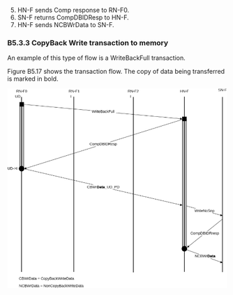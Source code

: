 5. HN-F sends Comp response to RN-F0.
6. SN-F returns CompDBIDResp to HN-F.
7. HN-F sends NCBWrData to SN-F.

### B5.3.3 CopyBack Write transaction to memory

An example of this type of flow is a WriteBackFull transaction.

Figure B5.17 shows the transaction flow. The copy of data being transferred is marked in bold.

![Image](page_287/image_000000_e6a28eb236f74f1e78eda6233a6ab6a8070bb3f9b9e182e9a7b5a7f96160b982.png)
